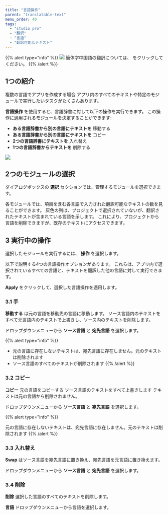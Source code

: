 ```yaml
---
title: "言語操作"
parent: "translatable-text"
menu_order: 40
tags:
  - "studio pro"
  - "翻訳"
  - "言語"
  - "翻訳可能なテキスト"
---
```


{{% alert type="info" %}}
<img src="attachments/chinese-translation/china.png" style="display: inline-block; margin: 0" /> 簡体字中国語の翻訳については、 [<unk> <unk> <unk>](https://cdn.mendix.tencent-cloud.com/documentation/refguide8/language-operations.pdf) をクリックしてください。
{{% /alert %}}

## 1つの紹介

複数の言語でアプリを作成する場合 アプリ内のすべてのテキストや特定のモジュールで実行したいタスクがたくさんあります。

**言語操作** を使用すると、言語辞書に対して以下の操作を実行できます。 この操作に適用されるモジュールを決定することができます:

* **ある言語辞書から別の言語にテキストを** 移動する
* **ある言語辞書から別の言語にテキストを** コピー
* **2つの言語辞書にテキストを** 入れ替え
* **1つの言語辞書からテキストを** 削除する

![](attachments/language/language_operations.png)

## 2つのモジュールの選択

ダイアログボックスの **選択** セクションでは、管理するモジュールを選択できます。

各モジュールでは、項目を含む各言語で入力された翻訳可能なテキストの数を見ることができます。 灰色の列は、プロジェクトで選択されていないが、翻訳されたテキストが含まれている言語を示します。 これにより、プロジェクトから言語を削除できますが、既存のテキストにアクセスできます。

## 3 実行中の操作

選択したモジュールを実行するには、 **操作** を選択します。

以下で説明する4つの言語操作オプションがあります。 これらは、アプリ内で選択されているすべての言語と、テキストを翻訳した他の言語に対して実行できます。

**Apply** をクリックして、選択した言語操作を適用します。

### 3.1 手

**移動する** は元の言語を移動先の言語に移動します。 ソース言語内のテキストをすべて元言語内のテキストで上書きし、ソース内のテキストを削除します。

ドロップダウンメニューから **ソース言語** と **宛先言語** を選択します。

{{% alert type="info" %}}
* 元の言語に存在しないテキストは、宛先言語に存在しません。元のテキストは削除されます
* ソース言語のすべてのテキストが削除されます
{{% /alert %}}

### 3.2 コピー

**コピー** 元の言語をコピーする ソース言語のテキストをすべて上書きします テキストは元の言語から削除されません。

ドロップダウンメニューから **ソース言語** と **宛先言語** を選択します。

{{% alert type="info" %}}

元の言語に存在しないテキストは、宛先言語に存在しません。元のテキストは削除されます
{{% /alert %}}

### 3.3 入れ替え

**Swap** はソース言語を宛先言語に置き換え、宛先言語を元言語に置き換えます。

ドロップダウンメニューから **ソース言語** と **宛先言語** を選択します。

### 3.4 削除

**削除** 選択した言語のすべてのテキストを削除します。

**言語** ドロップダウンメニューから言語を選択します。
